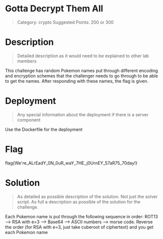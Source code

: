 # Gotta Decrypt Them All

> Category: crypto
> Suggested Points: 200 or 300

# Description
> Detailed description as it would need to be explained to other lab members

This challenge has random Pokemon names put through different encoding and encryption schemes that the challenger needs to go through to be able to get the names. After responding with these names, the flag is given.

# Deployment
> Any special information about the deployment if there is a server component

Use the Dockerfile for the deployment

# Flag

flag{We're_ALrEadY_0N_0uR_waY_7HE_j0UrnEY_57aR75_70day!}

# Solution
> As detailed as possible description of the solution. Not just the solver script. As full a description as possible of the solution for the challenge.

Each Pokemon name is put through the following sequence in order: ROT13 --> RSA with e=3 --> Base64 --> ASCII numbers --> morse code. Reverse the order (for RSA with e=3, just take cuberoot of ciphertext) and you get each Pokemon name
